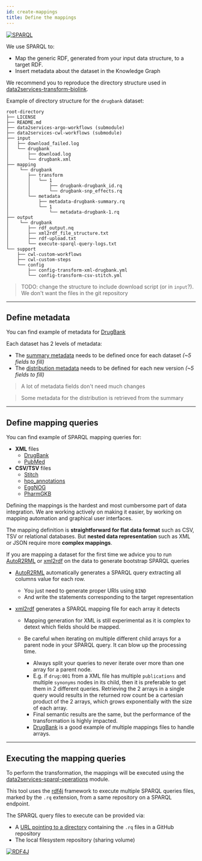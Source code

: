 ```yaml
---
id: create-mappings
title: Define the mappings
---
```


[![SPARQL](/data2services/img/sparql_logo.png)](https://www.w3.org/TR/sparql11-overview/)

We use SPARQL to:
* Map the generic RDF, generated from your input data structure, to a target RDF.
* Insert metadata about the dataset in the Knowledge Graph

We recommend you to reproduce the directory structure used in [data2services-transform-biolink](https://github.com/MaastrichtU-IDS/data2services-transform-biolink).

Example of directory structure for the `drugbank` dataset:

```
root-directory
├── LICENSE
├── README.md
├── data2services-argo-workflows (submodule)
├── data2services-cwl-workflows (submodule)
├── input
│   ├── download_failed.log
│   └── drugbank
│       ├── download.log
│       └── drugbank.xml
├── mapping
│    └── drugbank
│       ├── transform
│       │   └── 1
│       │       ├── drugbank-drugbank_id.rq
│       │       └── drugbank-snp_effects.rq
│       └── metadata
│           ├── metadata-drugbank-summary.rq
│           └── 1
│               └── metadata-drugbank-1.rq
├── output
│    └── drugbank
│       ├── rdf_output.nq
│       ├── xml2rdf_file_structure.txt
│       ├── rdf-upload.txt
│       └── execute-sparql-query-logs.txt
└── support
    ├── cwl-custom-workflows
    ├── cwl-custom-steps
    └── config
        ├── config-transform-xml-drugbank.yml
        └── config-transform-csv-stitch.yml
```

> TODO: change the structure to include download script (or in `input`?). We don't want the files in the git repository

---

## Define metadata

You can find example of metadata for [DrugBank](https://github.com/MaastrichtU-IDS/data2services-transform-biolink/tree/master/mapping/drugbank/metadata/1)

Each dataset has 2 levels of metadata:
* The [summary metadata](https://github.com/MaastrichtU-IDS/data2services-transform-biolink/blob/master/mapping/drugbank/metadata/1/metadata-drugbank-summary.rq) needs to be defined once for each dataset *(~5 fields to fill)*
* The [distribution metadata](https://github.com/MaastrichtU-IDS/data2services-transform-biolink/blob/master/mapping/drugbank/metadata/1/metadata-drugbank-1.rq) needs to be defined for each new version *(~5 fields to fill)*
  
  
> A lot of metadata fields don't need much changes

> Some metadata for the distribution is retrieved from the summary

---

## Define mapping queries

You can find example of SPARQL mapping queries for:

* **XML** files
  * [DrugBank](https://github.com/MaastrichtU-IDS/data2services-transform-biolink/tree/master/mapping/drugbank/transform/1)
  * [PubMed](https://github.com/MaastrichtU-IDS/data2services-transform-biolink/tree/master/mapping/pubmed/transform/1)
* **CSV/TSV** files
  * [Stitch](https://github.com/MaastrichtU-IDS/data2services-transform-biolink/blob/master/mapping/stitch/transform/1/insert-stitch.rq)
  * [hpo_annotations](https://github.com/MaastrichtU-IDS/data2services-transform-biolink/blob/master/mapping/hpo_annotations/transform/1/genes_to_phenotype.tsv.rq)
  * [EggNOG](https://github.com/MaastrichtU-IDS/data2services-transform-biolink/blob/master/mapping/eggnog/transform/1/insert-eggnog.rq)
  * [PharmGKB](https://github.com/MaastrichtU-IDS/data2services-transform-biolink/blob/master/mapping/pharmgkb/transform/1/insert-pharmgkb.rq)

Defining the mappings is the hardest and most cumbersome part of data integration. We are working actively on making it easier, by working on mapping automation and graphical user interfaces.

The mapping definition is **straightforward for flat data format** such as CSV, TSV or relational databases. But **nested data representation** such as XML or JSON require more **complex mappings**.

If you are mapping a dataset for the first time we advice you to run [AutoR2RML](https://github.com/MaastrichtU-IDS/AutoR2RML) or [xml2rdf](https://github.com/MaastrichtU-IDS/xml2rdf) on the data to generate bootstrap SPARQL queries

* [AutoR2RML](https://github.com/MaastrichtU-IDS/AutoR2RML) automatically generates a SPARQL query extracting all columns value for each row. 
  * You just need to generate proper URIs using `BIND`
  * And write the statements corresponding to the target representation

* [xml2rdf](https://github.com/MaastrichtU-IDS/xml2rdf) generates a SPARQL mapping file for each array it detects
  * Mapping generation for XML is still experimental as it is complex to detext which fields should be mapped.
  * Be careful when iterating on multiple different child arrays for a parent node in your SPARQL query. It can blow up the processing time. 

    * Always split your queries to never iterate over more than one array for a parent node.
    * E.g. if `drug:001` from a XML file has multiple `publications` and multiple `synonyms` nodes in its child, then it is preferable to get them in 2 different queries. Retrieving the 2 arrays in a single query would results in the returned row count be a cartesian product of the 2 arrays, which grows exponentially with the size of each array.
    * Final semantic results are the same, but the performance of the transformation is highly impacted.
    * [DrugBank](https://github.com/MaastrichtU-IDS/data2services-transform-biolink/tree/master/mapping/drugbank/transform/1) is a good example of multiple mappings files to handle arrays.

---

## Executing the mapping queries

To perform the transformation, the mappings will be executed using the [data2services-sparql-operations](https://github.com/MaastrichtU-IDS/data2services-sparql-operations) module. 

This tool uses the [rdf4j](https://rdf4j.eclipse.org/) framework to execute multiple SPARQL queries files, marked by the `.rq` extension, from a same repository on a SPARQL endpoint.

The SPARQL query files to execute can be provided via:
* A [URL pointing to a directory](https://github.com/MaastrichtU-IDS/data2services-transform-biolink/tree/master/mapping/drugbank/transform/1) containing the `.rq` files in a GitHub repository
* The local filesystem repository (sharing volume)


[![RDF4J](/data2services/img/RDF4J_logo.png)](https://rdf4j.eclipse.org/)